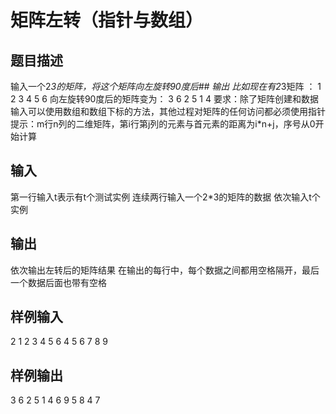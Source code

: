  # 矩阵左转（指针与数组） ## 题目描述 输入一个2*3的矩阵，将这个矩阵向左旋转90度后## 输出 比如现在有2*3矩阵 ： 1 2 3 4 5 6 向左旋转90度后的矩阵变为： 3 6 2 5 1 4 要求：除了矩阵创建和数据输入可以使用数组和数组下标的方法，其他过程对矩阵的任何访问都必须使用指针 提示：m行n列的二维矩阵，第i行第j列的元素与首元素的距离为i*n+j，序号从0开始计算  ## 输入 第一行输入t表示有t个测试实例 连续两行输入一个2*3的矩阵的数据 依次输入t个实例  ## 输出 依次输出左转后的矩阵结果 在输出的每行中，每个数据之间都用空格隔开，最后一个数据后面也带有空格 ## 样例输入 2 1 2 3 4 5 6 4 5 6 7 8 9 ## 样例输出 3 6 2 5 1 4 6 9 5 8 4 7 